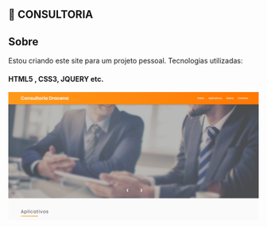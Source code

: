 ## 👋 CONSULTORIA

 ## Sobre
 
Estou criando este site para um projeto pessoal. Tecnologias utilizadas:

#### HTML5 , CSS3, JQUERY etc.

![Preview](https://github.com/LipzDev/Consultoria-Site/blob/main/layout1.png)

